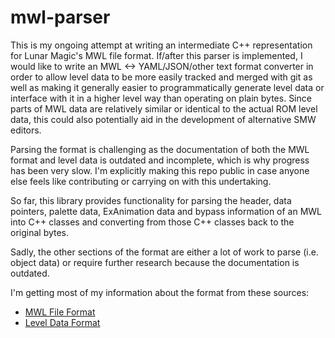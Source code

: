 # mwl-parser

This is my ongoing attempt at writing an intermediate C++ representation for Lunar Magic's MWL file format. If/after this parser is implemented,
I would like to write an MWL <-> YAML/JSON/other text format converter in order to allow level data to be more easily tracked and merged with git
as well as making it generally easier to programmatically generate level data or interface with it in a higher level way than operating on plain bytes.
Since parts of MWL data are relatively similar or identical to the actual ROM level data, this could also potentially aid in the development of alternative
SMW editors.

Parsing the format is challenging as the documentation of both the MWL format and level data is outdated and incomplete, which is why progress has been
very slow. I'm explicitly making this repo public in case anyone else feels like contributing or carrying on with this undertaking.

So far, this library provides functionality for parsing the header, data pointers, palette data, ExAnimation data and bypass information of an MWL into 
C++ classes and converting from those C++ classes back to the original bytes.

Sadly, the other sections of the format are either a lot of work to parse (i.e. object data) or require further research because the documentation is outdated.

I'm getting most of my information about the format from these sources:

- [MWL File Format](https://github.com/kaizoman666/SMW-Data/blob/master/Misc/MWL%20File%20Format.md)
- [Level Data Format](https://smwspeedruns.com/index.php/Level_Data_Format)
